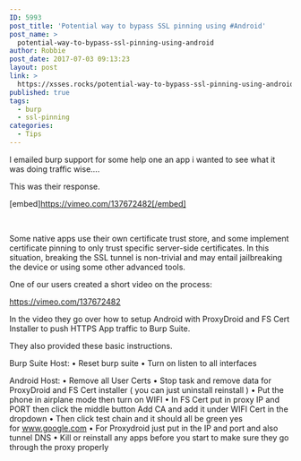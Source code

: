 ```yaml
---
ID: 5993
post_title: 'Potential way to bypass SSL pinning using #Android'
post_name: >
  potential-way-to-bypass-ssl-pinning-using-android
author: Robbie
post_date: 2017-07-03 09:13:23
layout: post
link: >
  https://xsses.rocks/potential-way-to-bypass-ssl-pinning-using-android/
published: true
tags:
  - burp
  - ssl-pinning
categories:
  - Tips
---
```

I emailed burp support for some help one an app i wanted to see what it was doing traffic wise....

This was their response.

[embed]https://vimeo.com/137672482[/embed]

&nbsp;

Some native apps use their own certificate trust store, and some implement certificate pinning to only trust specific server-side certificates. In this situation, breaking the SSL tunnel is non-trivial and may entail jailbreaking the device or using some other advanced tools.

One of our users created a short video on the process:

<a href="https://vimeo.com/137672482" target="_blank" rel="noopener" data-saferedirecturl="https://www.google.com/url?hl=en-GB&amp;q=https://vimeo.com/137672482&amp;source=gmail&amp;ust=1499158884128000&amp;usg=AFQjCNEYgCaQ9a1H7TtZ0JVLY93mXQZYuQ">https://vimeo.com/137672482</a>

In the video they go over how to setup Android with ProxyDroid and FS Cert Installer to push HTTPS App traffic to Burp Suite.

They also provided these basic instructions.

Burp Suite Host:
• Reset burp suite
• Turn on listen to all interfaces

Android Host:
• Remove all User Certs
• Stop task and remove data for ProxyDroid and FS Cert installer ( you can just uninstall reinstall )
• Put the phone in airplane mode then turn on WIFI
• In FS Cert put in proxy IP and PORT then click the middle button Add CA and add it under WIFI Cert in the dropdown
• Then click test chain and it should all be green yes for <a href="http://www.google.com/" target="_blank" rel="noopener" data-saferedirecturl="https://www.google.com/url?hl=en-GB&amp;q=http://www.google.com&amp;source=gmail&amp;ust=1499158884128000&amp;usg=AFQjCNHuQBuTlg_gLs5ZqFLxSzFBlinXQQ">www.google.com</a>
• For Proxydroid just put in the IP and port and also tunnel DNS
• Kill or reinstall any apps before you start to make sure they go through the proxy properly